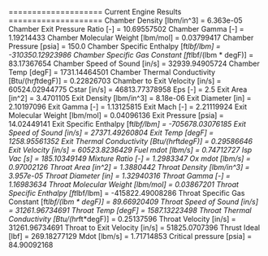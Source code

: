 ==================== Current Engine Results ====================
Chamber Density [lbm/in^3] = 6.363e-05
Chamber Exit Pressure Ratio [-] = 10.69557502
Chamber Gamma [-] = 1.19214433
Chamber Molecular Weight [lbm/mol] = 0.03799417
Chamber Pressure [psia] = 150.0
Chamber Specific Enthalpy [ft*lbf/lbm] = -310350.12923986
Chamber Specific Gas Constant [ft*lbf/(lbm * degF)] = 83.17367654
Chamber Speed of Sound [in/s] = 32939.94905724
Chamber Temp [degF] = 1731.14464501
Chamber Thermal Conductivity [Btu/(hr*ft*degF)] = 0.22826703
Chamber to Exit Velocity [in/s] = 60524.02944775
Cstar [in/s] = 46813.77378958
Eps [-] = 2.5
Exit Area [in^2] = 3.4701105
Exit Density [lbm/in^3] = 8.18e-06
Exit Diameter [in] = 2.10197096
Exit Gamma [-] = 1.13125815
Exit Mach [-] = 2.21119924
Exit Molecular Weight [lbm/mol] = 0.04096136
Exit Pressure [psia] = 14.02449141
Exit Specific Enthalpy [ft*lbf/lbm] = -705678.03076185
Exit Speed of Sound [in/s] = 27371.49260804
Exit Temp [degF] = 1258.95561352
Exit Thermal Conductivity [Btu/(hr*ft*degF)] = 0.29586646
Exit Velocity [in/s] = 60523.8236429
Fuel mdot [lbm/s] = 0.74712727
Isp Vac [s] = 185.10349149
Mixture Ratio [-] = 1.2983347
Ox mdot [lbm/s] = 0.97002126
Throat Area [in^2] = 1.3880442
Throat Density [lbm/in^3] = 3.957e-05
Throat Diameter [in] = 1.32940316
Throat Gamma [-] = 1.16983634
Throat Molecular Weight [lbm/mol] = 0.03867201
Throat Specific Enthalpy [ft*lbf/lbm] = -415822.49008286
Throat Specific Gas Constant [ft*lbf/(lbm * degF)] = 89.66920409
Throat Speed of Sound [in/s] = 31261.96734691
Throat Temp [degF] = 1587.13223498
Throat Thermal Conductivity [Btu/(hr*ft*degF)] = 0.25137596
Throat Velocity [in/s] = 31261.96734691
Throat to Exit Velocity [in/s] = 51825.0707396
Thrust Ideal [lbf] = 269.18277129
Mdot [lbm/s] = 1.71714853
Critical pressure [psia] = 84.90092168
